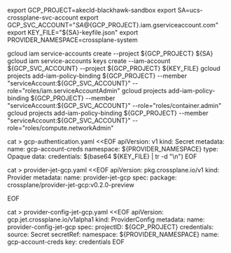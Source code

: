 export GCP_PROJECT=akecld-blackhawk-sandbox
export SA=ucs-crossplane-svc-account
export GCP_SVC_ACCOUNT="${SA}@${GCP_PROJECT}.iam.gserviceaccount.com"  
export KEY_FILE="${SA}-keyfile.json"
export PROVIDER_NAMESPACE=crossplane-system

gcloud iam service-accounts create --project ${GCP_PROJECT} ${SA}
gcloud iam service-accounts keys create --iam-account ${GCP_SVC_ACCOUNT} --project ${GCP_PROJECT} ${KEY_FILE}
gcloud projects add-iam-policy-binding ${GCP_PROJECT} --member "serviceAccount:${GCP_SVC_ACCOUNT}" --role="roles/iam.serviceAccountAdmin"
gcloud projects add-iam-policy-binding ${GCP_PROJECT} --member "serviceAccount:${GCP_SVC_ACCOUNT}" --role="roles/container.admin"
gcloud projects add-iam-policy-binding ${GCP_PROJECT} --member "serviceAccount:${GCP_SVC_ACCOUNT}" --role="roles/compute.networkAdmin"

cat > gcp-authentication.yaml <<EOF
apiVersion: v1
kind: Secret
metadata:
  name: gcp-account-creds
  namespace: ${PROVIDER_NAMESPACE}
type: Opaque
data:
  credentials: $(base64 ${KEY_FILE} | tr -d "\n")
EOF

cat > provider-jet-gcp.yaml <<EOF
apiVersion: pkg.crossplane.io/v1
kind: Provider
metadata:
  name: provider-jet-gcp
spec:
  package: crossplane/provider-jet-gcp:v0.2.0-preview

EOF

cat > provider-config-jet-gcp.yaml <<EOF
apiVersion: gcp.jet.crossplane.io/v1alpha1
kind: ProviderConfig
metadata:
  name: provider-config-jet-gcp
spec:
  projectID: ${GCP_PROJECT}
  credentials:
    source: Secret
    secretRef:
      namespace: ${PROVIDER_NAMESPACE}
      name: gcp-account-creds
      key: credentials
EOF
